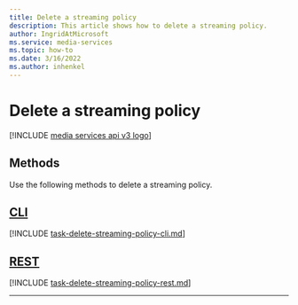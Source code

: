 ```yaml
---
title: Delete a streaming policy
description: This article shows how to delete a streaming policy.
author: IngridAtMicrosoft
ms.service: media-services
ms.topic: how-to
ms.date: 3/16/2022
ms.author: inhenkel
---
```


# Delete a streaming policy

[!INCLUDE [media services api v3 logo](./includes/v3-hr.md)]

## Methods

Use the following methods to delete a streaming policy.

## [CLI](#tab/cli/)

[!INCLUDE [task-delete-streaming-policy-cli.md](./includes/task-delete-streaming-policy-cli.md)]

## [REST](#tab/rest/)

[!INCLUDE [task-delete-streaming-policy-rest.md](./includes/task-delete-streaming-policy-rest.md)]

---
